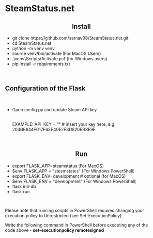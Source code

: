 # SteamStatus.net

<h2 style="text-align:center;">Install</h2>
<ul>
<li>git clone https://github.com/sarnav98/SteamStatus.net.git</li>
  <li>cd SteamStatus.net</li>
  <li>python -m venv venv</li>
  <li>source venv/bin/activate (For MacOS Users)</li>
  <li>.\venv\Scripts\Activate.ps1 (for Windows users)</li>
  <li>pip install -r requirements.txt</li>
</ul>
<br>
<h2>Configuration of the Flask</h2>
<br>
<ul>
<li>Open config.py and update Steam API key</li>
<br>
<p>EXAMPLE: API_KEY = "" # insert your key here, e.g. 204BE844F017F63E40E2F3D820EB8E9E</p>
</ul>
<br>
<h2 style="text-align:center;">Run</h2>
<ul>
  <li>export FLASK_APP=steamstatus (For MacOS)</li>
  <li>$env:FLASK_APP = "steamstatus" (For Windows PowerShell)</li>
  <li>export FLASK_ENV=development # optional (for MacOS)</li>
  <li>$env:FLASK_ENV = "development" (For Windows PowerShell)</li>
  <li>flask init-db</li>
  <li>flask run</li>
</ul>
<br>
<p>Please note that running scripts in PowerShell requires changing your execution policy to Unrestricted (see Set-ExecutionPolicy).</p>
<p>Write the following command in PowerShell before executing any of the code above - <b>set-executionpolicy remotesigned</b></p>
